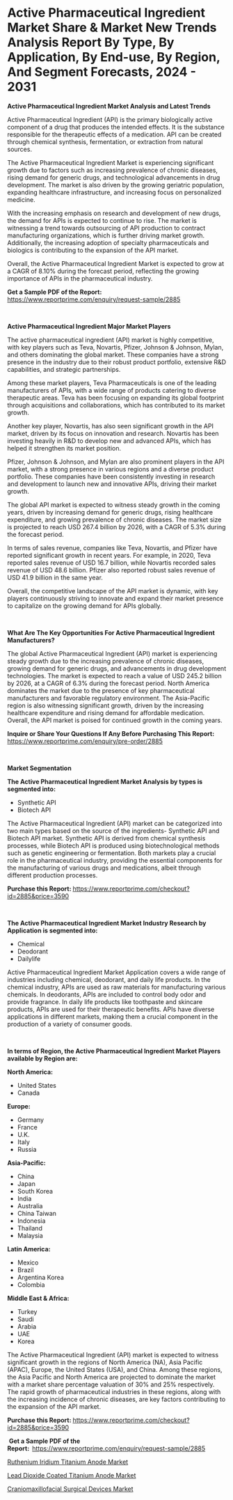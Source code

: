 <p><h1>Active Pharmaceutical Ingredient Market Share & Market New Trends Analysis Report By Type, By Application, By End-use, By Region, And Segment Forecasts, 2024 - 2031</h1></p><p><strong>Active Pharmaceutical Ingredient Market Analysis and Latest Trends</strong></p>
<p><p>Active Pharmaceutical Ingredient (API) is the primary biologically active component of a drug that produces the intended effects. It is the substance responsible for the therapeutic effects of a medication. API can be created through chemical synthesis, fermentation, or extraction from natural sources.</p><p>The Active Pharmaceutical Ingredient Market is experiencing significant growth due to factors such as increasing prevalence of chronic diseases, rising demand for generic drugs, and technological advancements in drug development. The market is also driven by the growing geriatric population, expanding healthcare infrastructure, and increasing focus on personalized medicine.</p><p>With the increasing emphasis on research and development of new drugs, the demand for APIs is expected to continue to rise. The market is witnessing a trend towards outsourcing of API production to contract manufacturing organizations, which is further driving market growth. Additionally, the increasing adoption of specialty pharmaceuticals and biologics is contributing to the expansion of the API market.</p><p>Overall, the Active Pharmaceutical Ingredient Market is expected to grow at a CAGR of 8.10% during the forecast period, reflecting the growing importance of APIs in the pharmaceutical industry.</p></p>
<p><strong>Get a Sample PDF of the Report:&nbsp;</strong> <a href="https://www.reportprime.com/enquiry/request-sample/2885">https://www.reportprime.com/enquiry/request-sample/2885</a></p>
<p>&nbsp;</p>
<p><strong>Active Pharmaceutical Ingredient Major Market Players</strong></p>
<p><p>The active pharmaceutical ingredient (API) market is highly competitive, with key players such as Teva, Novartis, Pfizer, Johnson & Johnson, Mylan, and others dominating the global market. These companies have a strong presence in the industry due to their robust product portfolio, extensive R&D capabilities, and strategic partnerships.</p><p>Among these market players, Teva Pharmaceuticals is one of the leading manufacturers of APIs, with a wide range of products catering to diverse therapeutic areas. Teva has been focusing on expanding its global footprint through acquisitions and collaborations, which has contributed to its market growth.</p><p>Another key player, Novartis, has also seen significant growth in the API market, driven by its focus on innovation and research. Novartis has been investing heavily in R&D to develop new and advanced APIs, which has helped it strengthen its market position.</p><p>Pfizer, Johnson & Johnson, and Mylan are also prominent players in the API market, with a strong presence in various regions and a diverse product portfolio. These companies have been consistently investing in research and development to launch new and innovative APIs, driving their market growth.</p><p>The global API market is expected to witness steady growth in the coming years, driven by increasing demand for generic drugs, rising healthcare expenditure, and growing prevalence of chronic diseases. The market size is projected to reach USD 267.4 billion by 2026, with a CAGR of 5.3% during the forecast period.</p><p>In terms of sales revenue, companies like Teva, Novartis, and Pfizer have reported significant growth in recent years. For example, in 2020, Teva reported sales revenue of USD 16.7 billion, while Novartis recorded sales revenue of USD 48.6 billion. Pfizer also reported robust sales revenue of USD 41.9 billion in the same year.</p><p>Overall, the competitive landscape of the API market is dynamic, with key players continuously striving to innovate and expand their market presence to capitalize on the growing demand for APIs globally.</p></p>
<p>&nbsp;</p>
<p><strong>What Are The Key Opportunities For Active Pharmaceutical Ingredient Manufacturers?</strong></p>
<p><p>The global Active Pharmaceutical Ingredient (API) market is experiencing steady growth due to the increasing prevalence of chronic diseases, growing demand for generic drugs, and advancements in drug development technologies. The market is expected to reach a value of USD 245.2 billion by 2026, at a CAGR of 6.3% during the forecast period. North America dominates the market due to the presence of key pharmaceutical manufacturers and favorable regulatory environment. The Asia-Pacific region is also witnessing significant growth, driven by the increasing healthcare expenditure and rising demand for affordable medication. Overall, the API market is poised for continued growth in the coming years.</p></p>
<p><strong>Inquire or Share Your Questions If Any Before Purchasing This Report:</strong> <a href="https://www.reportprime.com/enquiry/pre-order/2885">https://www.reportprime.com/enquiry/pre-order/2885</a></p>
<p>&nbsp;</p>
<p><strong>Market Segmentation</strong></p>
<p><strong>The Active Pharmaceutical Ingredient Market Analysis by types is segmented into:</strong></p>
<p><ul><li>Synthetic API</li><li>Biotech API</li></ul></p>
<p><p>The Active Pharmaceutical Ingredient (API) market can be categorized into two main types based on the source of the ingredients- Synthetic API and Biotech API market. Synthetic API is derived from chemical synthesis processes, while Biotech API is produced using biotechnological methods such as genetic engineering or fermentation. Both markets play a crucial role in the pharmaceutical industry, providing the essential components for the manufacturing of various drugs and medications, albeit through different production processes.</p></p>
<p><strong>Purchase this Report:&nbsp;</strong><a href="https://www.reportprime.com/checkout?id=2885&price=3590">https://www.reportprime.com/checkout?id=2885&price=3590</a></p>
<p>&nbsp;</p>
<p><strong>The Active Pharmaceutical Ingredient Market Industry Research by Application is segmented into:</strong></p>
<p><ul><li>Chemical</li><li>Deodorant</li><li>Dailylife</li></ul></p>
<p><p>Active Pharmaceutical Ingredient Market Application covers a wide range of industries including chemical, deodorant, and daily life products. In the chemical industry, APIs are used as raw materials for manufacturing various chemicals. In deodorants, APIs are included to control body odor and provide fragrance. In daily life products like toothpaste and skincare products, APIs are used for their therapeutic benefits. APIs have diverse applications in different markets, making them a crucial component in the production of a variety of consumer goods.</p></p>
<p>&nbsp;</p>
<p><strong>In terms of Region, the Active Pharmaceutical Ingredient Market Players available by Region are:</strong></p>
<p>
    <p> <strong> North America: </strong>
        <ul>
            <li>United States</li>
            <li>Canada</li>
        </ul>
        </p> 
    <p> <strong> Europe: </strong>
        <ul>
            <li>Germany</li>
            <li>France</li>
            <li>U.K.</li>
            <li>Italy</li>
            <li>Russia</li>
        </ul>
        </p> 
    <p> <strong> Asia-Pacific: </strong>
        <ul>
            <li>China</li>
            <li>Japan</li>
            <li>South Korea</li>
            <li>India</li>
            <li>Australia</li>
            <li>China Taiwan</li>
            <li>Indonesia</li>
            <li>Thailand</li>
            <li>Malaysia</li>
        </ul>
        </p> 
    <p> <strong> Latin America: </strong>
        <ul>
            <li>Mexico</li>
            <li>Brazil</li>
            <li>Argentina Korea</li>
            <li>Colombia</li>
        </ul>
        </p> 
    <p> <strong> Middle East & Africa: </strong>
        <ul>
            <li>Turkey</li>
            <li>Saudi</li>
            <li>Arabia</li>
            <li>UAE</li>
            <li>Korea</li>
        </ul>
    </p>
    </p>
<p><p>The Active Pharmaceutical Ingredient (API) market is expected to witness significant growth in the regions of North America (NA), Asia Pacific (APAC), Europe, the United States (USA), and China. Among these regions, the Asia Pacific and North America are projected to dominate the market with a market share percentage valuation of 30% and 25% respectively. The rapid growth of pharmaceutical industries in these regions, along with the increasing incidence of chronic diseases, are key factors contributing to the expansion of the API market.</p></p>
<p><strong>Purchase this Report: </strong><a href="https://www.reportprime.com/checkout?id=2885&price=3590">https://www.reportprime.com/checkout?id=2885&price=3590</a></p>
<p>&nbsp;<strong>Get a Sample PDF of the Report:&nbsp;&nbsp;</strong><a href="https://www.reportprime.com/enquiry/request-sample/2885">https://www.reportprime.com/enquiry/request-sample/2885</a></p>
<p><strong></strong></p>
<p><p><a href="https://view.publitas.com/reportprime-1/ruthenium-iridium-titanium-anode-market-research-report-provides-thorough-industry-overview-which-offers-an-in-depth-analysis-of-product-trends-and-new-market-divisions/">Ruthenium Iridium Titanium Anode Market</a></p><p><a href="https://view.publitas.com/reportprime-1/lead-dioxide-coated-titanium-anode-market-challenges-opportunities-and-growth-drivers-and-major-market-players-forecasted-for-period-from-2023-2030/">Lead Dioxide Coated Titanium Anode Market</a></p><p><a href="https://view.publitas.com/reportprime-1/craniomaxillofacial-surgical-devices-market-research-report-unlocks-analysis-on-the-market-financial-status-market-size-and-market-revenue-upto-2030/">Craniomaxillofacial Surgical Devices Market</a></p></p>